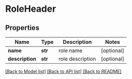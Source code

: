 # RoleHeader

## Properties
Name | Type | Description | Notes
------------ | ------------- | ------------- | -------------
**name** | **str** | role name | [optional] 
**description** | **str** | role description | [optional] 

[[Back to Model list]](../README.md#documentation-for-models) [[Back to API list]](../README.md#documentation-for-api-endpoints) [[Back to README]](../README.md)


